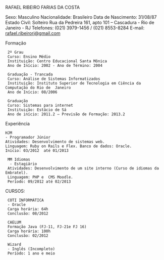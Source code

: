 RAFAEL RIBEIRO FARIAS DA COSTA
 
Sexo: Masculino       Nacionalidade: Brasileiro 
Data de Nascimento: 31/08/87        Estado Civil: Solteiro
Rua da Pedreira 161, apto 101 – Cascadura  - Rio de Janeiro - RJ
Telefones: (021) 3979-1456 / (021) 8553-8284       E-mail:  rafael.ribeirorj@gmail.com

Formação
 
     2º Grau
     Curso: Ensino Médio
     Instituição: Centro Educacional Santa Mônica
     Ano de Início: 2002 - Ano de Término: 2004
 
     Graduação - Trancada
     Curso: Análise de Sistemas Informatizados
     Instituição: Instituto Superior de Tecnologia em Ciência da Computação do Rio de  Janeiro
     Ano de Início: 08/2006
 
     Graduação
     Curso: Sistemas para internet
     Instituição: Estácio de Sá
     Ano de início: 2011.2 – Previsão de Formação: 2013.2
 
Experiência
 
    HJM
    - Programador Júnior
    Atividades: Desenvolvimento de sistemas web.
    Linguagem: Ruby on Rails e Flex. Banco de dados: Oracle.
    Início: 03/2012  até 01/2013
 
     MM Idiomas
      - Estagiário
     Atividades: Desenvolvimento de um site interno (Curso de idiomas da Embratel).
     Linguagem: PHP e  CMS Moodle.    
     Período: 09/2012 até 02/2013
      
 CURSOS:
 
     COTI INFORMÁTICA
     - Oracle
     Carga horária: 64h
     Conclusão: 08/2012
 
     CAELUM
     Formação Java (FJ-11, FJ-21e FJ 16)
     Carga horária: 100h
     Conclusão: 02/2012
 
     Wizard
     - Inglês (Incompleto)
     Período: 1 ano e meio
 

